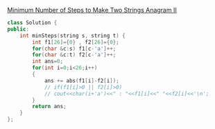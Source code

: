 [Minimum Number of Steps to Make Two Strings Anagram II](https://leetcode.com/problems/minimum-number-of-steps-to-make-two-strings-anagram-ii/)
```cpp
class Solution {
public:
    int minSteps(string s, string t) {
        int f1[26]={0} , f2[26]={0};
        for(char &c:s) f1[c-'a']++;
        for(char &c:t) f2[c-'a']++;
        int ans=0;
        for(int i=0;i<26;i++)
        {
            ans += abs(f1[i]-f2[i]);
            // if(f1[i]>0 || f2[i]>0)
            // cout<<char(i+'a')<<" : "<<f1[i]<<" "<<f2[i]<<'\n';
        }
        return ans;
    }
};
```
